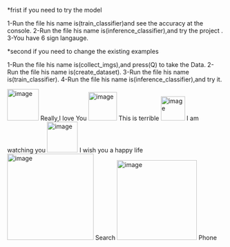 *frist if you need to try the model

1-Run the file his name is(train_classifier)and see the accuracy at the console.
2-Run the file his name is(inference_classifier),and try the project .
3-You have 6 sign langauge.


*second if you need to change the existing examples

1-Run the file his name is(collect_imgs),and press(Q) to take the Data.
2-Run the file his name is(create_dataset).
3-Run the file his name is(train_classifier).
4-Run the file his name is(inference_classifier),and try it.


<img width="73" alt="image" src="https://github.com/MohamedMohsen23/Sign-language/assets/116019561/cf12b215-c67f-4022-af89-9a1701d23cbd">
Really,I love You


<img width="66" alt="image" src="https://github.com/MohamedMohsen23/Sign-language/assets/116019561/376336a0-fb38-4371-9250-c21c74032911">
This is terrible
                          

<img width="56" alt="image" src="https://github.com/MohamedMohsen23/Sign-language/assets/116019561/b1693806-004a-45a7-9377-b55dd62f437a">
I am watching you 


<img width="71" alt="image" src="https://github.com/MohamedMohsen23/Sign-language/assets/116019561/df9f9d0a-bb16-49a5-bcb4-d1db436c460c">
I wish you a happy life


<img width="200" alt="image" src="https://github.com/MohamedMohsen23/Sign-language/assets/116019561/fa1469f7-4314-4c18-b053-534dc12b6ffc">
Search


<img width="185" alt="image" src="https://github.com/MohamedMohsen23/Sign-language/assets/116019561/8959e6bb-5b8f-47d0-83ed-95eb3e7a588a">
Phone


 
